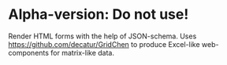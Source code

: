 # Alpha-version: Do not use! 

Render HTML forms with the help of JSON-schema. Uses https://github.com/decatur/GridChen to produce Excel-like web-components for matrix-like data. 
